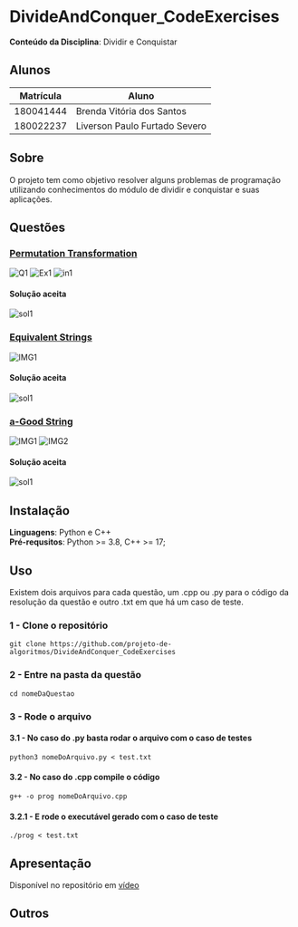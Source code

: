# DivideAndConquer_CodeExercises

**Conteúdo da Disciplina**: Dividir e Conquistar<br>

## Alunos
|Matrícula | Aluno |
| -- | -- |
| 180041444  |  Brenda Vitória dos Santos |
| 180022237  |  Liverson Paulo Furtado Severo |

## Sobre 
O projeto tem como objetivo resolver alguns problemas de programação utilizando conhecimentos do módulo de dividir e conquistar e suas aplicações.

## Questões
### [Permutation Transformation](https://codeforces.com/problemset/problem/1490/D)
![Q1](https://media.discordapp.net/attachments/962347020432048188/1006184779064033340/unknown.png)
![Ex1](https://media.discordapp.net/attachments/962347020432048188/1006184793731506206/unknown.png?width=649&height=458)
![in1](https://media.discordapp.net/attachments/962347020432048188/1006184855928840222/unknown.png)

#### Solução aceita
![sol1](https://media.discordapp.net/attachments/962347020432048188/1006185606763790356/unknown.png?width=894&height=458)

### [Equivalent Strings](https://codeforces.com/contest/559/problem/B)
![IMG1](https://media.discordapp.net/attachments/991056595075080262/1008726251332178052/equivalentstrings.png?width=493&height=426)

#### Solução aceita
![sol1](https://media.discordapp.net/attachments/991056595075080262/1008726745026928660/eqsolution.png?width=628&height=426)

### [a-Good String](https://codeforces.com/problemset/problem/)
![IMG1](https://media.discordapp.net/attachments/991056595075080262/1008869523908206643/agoodstringpt1.png?width=532&height=426)
![IMG2](https://media.discordapp.net/attachments/991056595075080262/1008869524289880125/agoodstringpt2.png?width=597&height=426)

#### Solução aceita
![sol1](https://media.discordapp.net/attachments/991056595075080262/1008869524608659476/agoodstringsolve.png?width=659&height=426)

## Instalação 
**Linguagens**: Python e C++  
**Pré-requsitos**: Python >= 3.8, C++ >= 17;

## Uso
Existem dois arquivos para cada questão, um .cpp ou .py para o código da resolução da questão e outro .txt em que há um caso de teste.

### 1 - Clone o repositório
```
git clone https://github.com/projeto-de-algoritmos/DivideAndConquer_CodeExercises
```
### 2 - Entre na pasta da questão
```
cd nomeDaQuestao
```
### 3 - Rode o arquivo

#### 3.1 - No caso do .py basta rodar o arquivo com o caso de testes 
```
python3 nomeDoArquivo.py < test.txt
```

#### 3.2 - No caso do .cpp compile o código
```
g++ -o prog nomeDoArquivo.cpp
```
#### 3.2.1 - E rode o executável gerado com o caso de teste
```
./prog < test.txt
```

## Apresentação
Disponível no repositório em [vídeo](XXX.mp4)

## Outros 
